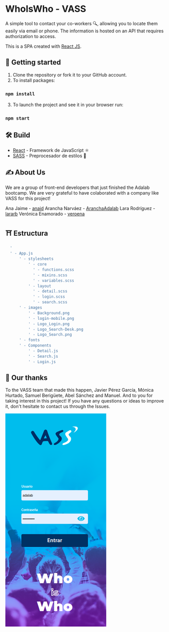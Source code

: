 # WhoIsWho - VASS

A simple tool to contact your co-workers 🔍, allowing you to locate them easily via email or phone. The information is hosted on an API that requires authorization to access. 

This is a SPA created with [React JS](https://github.com/facebook/create-react-app).

## 🚀 Getting started

1. Clone the repository or fork it to your GitHub account.
2. To install packages:
  ### `npm install`
3. To launch the project and see it in your browser run: 
  ### `npm start`

## 🛠 Build
* [React](https://reactjs.org/) - Framework de JavaScript  ⚛︎
* [SASS](https://sass-lang.com/) - Preprocesador de estilos  🎨

## ✍️ About Us
We are a group of front-end developers that just finished the Adalab bootcamp. We are very grateful to have colaborated with a company like VASS for this project!

Ana Jaime - [anajd](https://github.com/anajd)
Arancha Narváez - [AranchaAdalab](https://github.com/AranchaAdalab)
Lara Rodríguez - [lararb](https://github.com/lararb)
Verónica Enamorado - [veroena](https://github.com/veroena)

## ⛩  Estructura

``` Index.js
  '
  ' - App.js
      ' - stylesheets
          ' - core
            ' - functions.scss
            ' - mixins.scss
            ' - variables.scss
          ' - layout
            ' - detail.scss
            ' - login.scss
            ' - search.scss
      ' - images
          ' - Background.png
          ' - login-mobile.png
          ' - Logo_Login.png
          ' - Logo_Search-Desk.png
          ' - Logo_Search.png
      ' - fonts
      ' - Components
          ' - Detail.js
          ' - Search.js
          ' - Login.js
```

## 🎁 Our thanks
To the VASS team that made this happen, Javier Pérez García, Mónica Hurtado, Samuel Berigüete, Abel Sánchez and Manuel.
And to you for taking interest in this project! If you have any questions or ideas to improve it, don't hesitate to contact us through the Issues. 

![login mobile](src/images/login-mobile.png)
